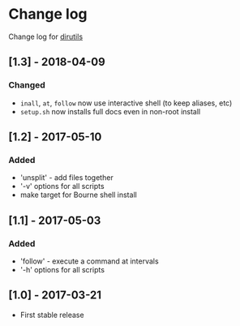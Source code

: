 # Change log
Change log for [dirutils](https://github.com/dogoncouch/dirutils)

## [1.3] - 2018-04-09
### Changed
- `inall`, `at`, `follow` now use interactive shell (to keep aliases, etc)
- `setup.sh` now installs full docs even in non-root install

## [1.2] - 2017-05-10
### Added
- 'unsplit' - add files together
- '-v' options for all scripts
- make target for Bourne shell install

## [1.1] - 2017-05-03
### Added
- 'follow' - execute a command at intervals
- '-h' options for all scripts

## [1.0] - 2017-03-21
- First stable release
